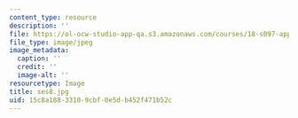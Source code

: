 ```yaml
---
content_type: resource
description: ''
file: https://ol-ocw-studio-app-qa.s3.amazonaws.com/courses/18-s097-applied-category-theory-january-iap-2019/15c8a18833109cbf0e5db452f471b52c_ses8.jpg
file_type: image/jpeg
image_metadata:
  caption: ''
  credit: ''
  image-alt: ''
resourcetype: Image
title: ses8.jpg
uid: 15c8a188-3310-9cbf-0e5d-b452f471b52c
---
```

